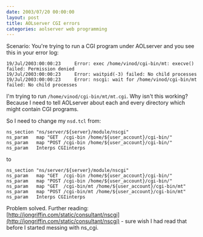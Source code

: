 ```yaml
---
date: 2003/07/20 00:00:00
layout: post
title: AOLserver CGI errors
categories: aolserver web programming
---
```


Scenario: You're trying to run a CGI program under AOLserver and you see this in your error log: 

    19/Jul/2003:00:00:23     Error: exec /home/vinod/cgi-bin/mt: execve() failed: Permission denied
    19/Jul/2003:00:00:23     Error: waitpid(-3) failed: No child processes
    19/Jul/2003:00:00:23     Error: nscgi: wait for /home/vinod/cgi-bin/mt failed: No child processes

I'm trying to run `/home/vinod/cgi-bin/mt/mt.cgi`. Why isn't this working? Because I need to tell AOLserver about each and every directory which might contain CGI programs.

So I need to change my `nsd.tcl` from:

    ns_section "ns/server/${server}/module/nscgi"
    ns_param   map "GET  /cgi-bin /home/${user_account}/cgi-bin/" 
    ns_param   map "POST /cgi-bin /home/${user_account}/cgi-bin/" 
    ns_param   Interps CGIinterps

to

    ns_section "ns/server/${server}/module/nscgi"
    ns_param   map "GET  /cgi-bin /home/${user_account}/cgi-bin/"
    ns_param   map "POST /cgi-bin /home/${user_account}/cgi-bin/"
    ns_param   map "GET  /cgi-bin/mt /home/${user_account}/cgi-bin/mt" 
    ns_param   map "POST /cgi-bin/mt /home/${user_account}/cgi-bin/mt" 
    ns_param   Interps CGIinterps

Problem solved. Further reading: [http://jongriffin.com/static/consultant/nscgi](http://jongriffin.com/static/consultant/nscgi) -  sure wish I had read that before I started messing with ns_cgi.
